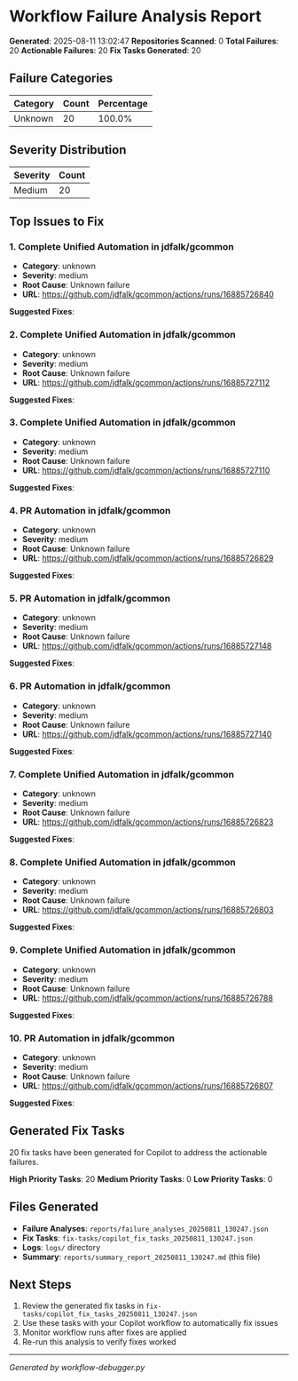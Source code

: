 # Workflow Failure Analysis Report

**Generated**: 2025-08-11 13:02:47
**Repositories Scanned**: 0
**Total Failures**: 20
**Actionable Failures**: 20
**Fix Tasks Generated**: 20

## Failure Categories

| Category | Count | Percentage |
|----------|-------|------------|
| Unknown | 20 | 100.0% |

## Severity Distribution

| Severity | Count |
|----------|-------|
| Medium | 20 |

## Top Issues to Fix


### 1. Complete Unified Automation in jdfalk/gcommon

- **Category**: unknown
- **Severity**: medium
- **Root Cause**: Unknown failure
- **URL**: https://github.com/jdfalk/gcommon/actions/runs/16885726840

**Suggested Fixes**:


### 2. Complete Unified Automation in jdfalk/gcommon

- **Category**: unknown
- **Severity**: medium
- **Root Cause**: Unknown failure
- **URL**: https://github.com/jdfalk/gcommon/actions/runs/16885727112

**Suggested Fixes**:


### 3. Complete Unified Automation in jdfalk/gcommon

- **Category**: unknown
- **Severity**: medium
- **Root Cause**: Unknown failure
- **URL**: https://github.com/jdfalk/gcommon/actions/runs/16885727110

**Suggested Fixes**:


### 4. PR Automation in jdfalk/gcommon

- **Category**: unknown
- **Severity**: medium
- **Root Cause**: Unknown failure
- **URL**: https://github.com/jdfalk/gcommon/actions/runs/16885726829

**Suggested Fixes**:


### 5. PR Automation in jdfalk/gcommon

- **Category**: unknown
- **Severity**: medium
- **Root Cause**: Unknown failure
- **URL**: https://github.com/jdfalk/gcommon/actions/runs/16885727148

**Suggested Fixes**:


### 6. PR Automation in jdfalk/gcommon

- **Category**: unknown
- **Severity**: medium
- **Root Cause**: Unknown failure
- **URL**: https://github.com/jdfalk/gcommon/actions/runs/16885727140

**Suggested Fixes**:


### 7. Complete Unified Automation in jdfalk/gcommon

- **Category**: unknown
- **Severity**: medium
- **Root Cause**: Unknown failure
- **URL**: https://github.com/jdfalk/gcommon/actions/runs/16885726823

**Suggested Fixes**:


### 8. Complete Unified Automation in jdfalk/gcommon

- **Category**: unknown
- **Severity**: medium
- **Root Cause**: Unknown failure
- **URL**: https://github.com/jdfalk/gcommon/actions/runs/16885726803

**Suggested Fixes**:


### 9. Complete Unified Automation in jdfalk/gcommon

- **Category**: unknown
- **Severity**: medium
- **Root Cause**: Unknown failure
- **URL**: https://github.com/jdfalk/gcommon/actions/runs/16885726788

**Suggested Fixes**:


### 10. PR Automation in jdfalk/gcommon

- **Category**: unknown
- **Severity**: medium
- **Root Cause**: Unknown failure
- **URL**: https://github.com/jdfalk/gcommon/actions/runs/16885726807

**Suggested Fixes**:


## Generated Fix Tasks

20 fix tasks have been generated for Copilot to address the actionable failures.

**High Priority Tasks**: 20
**Medium Priority Tasks**: 0
**Low Priority Tasks**: 0

## Files Generated

- **Failure Analyses**: `reports/failure_analyses_20250811_130247.json`
- **Fix Tasks**: `fix-tasks/copilot_fix_tasks_20250811_130247.json`
- **Logs**: `logs/` directory
- **Summary**: `reports/summary_report_20250811_130247.md` (this file)

## Next Steps

1. Review the generated fix tasks in `fix-tasks/copilot_fix_tasks_20250811_130247.json`
2. Use these tasks with your Copilot workflow to automatically fix issues
3. Monitor workflow runs after fixes are applied
4. Re-run this analysis to verify fixes worked

---
*Generated by workflow-debugger.py*
